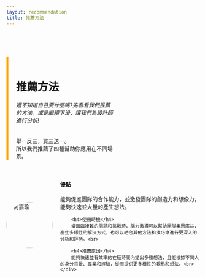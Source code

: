 ```yaml
---
layout: recommendation
title: 推薦方法
---
```


<style>
    .sidebar {
        border-left: 5px solid orange;
        padding-left: 20px;
        padding-right: 10px;
    }

    .sidebar a {
        display: block;
        margin-top: 10px;
    }
</style>

<br><br><br>

<div style="display: flex; align-items: center;">
    <div class="sidebar" style="max-width:50%;height:auto;">
        <br>
        <h1>推薦方法</h1>
        <h6>還不知道自己要什麼嗎?先看看我們推薦的方法。或是繼續下滑，讓我們為設計師進行分析!</h6>
        舉一反三，買三送一。<br>
        所以我們推薦了四種幫助你應用在不同場景。
        <br>
    </div>
 </div>
 
<br>
<br>
<div style="display: flex; align-items: center;">
    <img src="https://github.com/justinlin099/Design-Method-Website/assets/61717681/04ed1f8f-9dd3-4565-8bb5-5d33eee3ebbd" alt="何嘉瑜" width="120" style="margin-right: 20px; border-radius: 50%;">
    <div>
        <h4>優點</h4>
        能夠促進團隊的合作能力，並激發團隊的創造力和想像力，能夠快速並大量的產生想法。<br>
        
        <h4>使用時機</h4>
        當面臨複雜的問題和挑戰時，腦力激盪可以幫助團隊集思廣益，產生多樣性的解決方式，也可以結合其他方法和技巧來進行更深入的分析和評估。<br>
        
        <h4>推薦原因</h4>
        能夠快速並有效率的在短時間內提出多種想法，且能根據不同人的身分背景、專業和經驗，從而提供更多樣性的觀點和想法。<br>
    </div>
</div>
<br>


